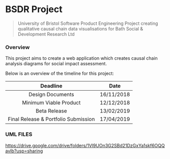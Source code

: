 # BSDR Project

>University of Bristol Software Product Engineering Project creating qualitative causal chain data visualisations for Bath Social & Development Research Ltd

### Overview

This project aims to create a web application which creates causal chain analysis diagrams for social impact assessment.
 
 Below is an overview of the timeline for this project:
 
 | Deadline | Date |
 |:---:|:---:|
 |Design Documents|16/11/2018|
 |Minimum Viable Product|12/12/2018|
 |Beta Release|13/02/2019|
 |Final Release & Portfolio Submission|17/04/2019| 

### UML FILES
https://drive.google.com/drive/folders/1Vl9UOn3G2SBd21DzGxYa1skf6OQQavIb?usp=sharing

